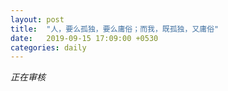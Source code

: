 ```yaml
---
layout: post
title:  "人，要么孤独，要么庸俗；而我，既孤独，又庸俗"
date:   2019-09-15 17:09:00 +0530
categories: daily
---
```

*正在审核*

<!--
	叔本华
	-->